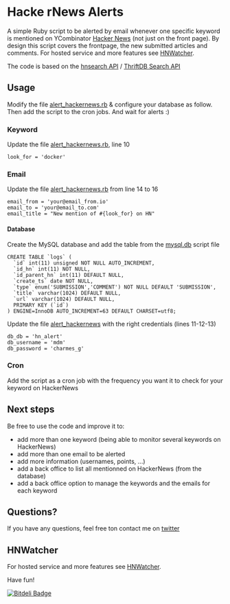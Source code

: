 # Hacke rNews Alerts

A simple Ruby script to be alerted by email whenever one specific keyword is mentioned on YCombinator [Hacker News](http://news.ycombinator.com) (not just on the front page).
By design this script covers the frontpage, the new submitted articles and comments. For hosted service and more features see [HNWatcher](http://www.hnwatcher.com).

The code is based on the [hnsearch API](https://www.hnsearch.com/api) / [ThriftDB Search API](http://www.thriftdb.com/documentation/rest-api/search-api)

## Usage

Modify the file [alert_hackernews.rb](https://github.com/jbarbier/hackernews_alert/blob/master/alert_hackernews.rb) & configure your database as follow.
Then add the script to the cron jobs. And wait for alerts :)

### Keyword

Update the file [alert_hackernews.rb](https://github.com/jbarbier/hackernews_alert/blob/master/alert_hackernews.rb), line 10

```
look_for = 'docker'
```

### Email

Update the file [alert_hackernews.rb](https://github.com/jbarbier/hackernews_alert/blob/master/alert_hackernews.rb) from line 14 to 16

```
email_from = 'your@email_from.io'
email_to = 'your@email_to.com'
email_title = "New mention of #{look_for} on HN"
```

#### Database

Create the MySQL database and add the table from the [mysql.db](https://github.com/jbarbier/hackernews_alert/blob/master/mysql.db) script file

```
CREATE TABLE `logs` (
  `id` int(11) unsigned NOT NULL AUTO_INCREMENT,
  `id_hn` int(11) NOT NULL,
  `id_parent_hn` int(11) DEFAULT NULL,
  `create_ts` date NOT NULL,
  `type` enum('SUBMISSION','COMMENT') NOT NULL DEFAULT 'SUBMISSION',
  `title` varchar(1024) DEFAULT NULL,
  `url` varchar(1024) DEFAULT NULL,
  PRIMARY KEY (`id`)
) ENGINE=InnoDB AUTO_INCREMENT=63 DEFAULT CHARSET=utf8;
```

Update the file [alert_hackernews](https://github.com/jbarbier/hackernews_alert/blob/master/alert_hackernews.rb) with the right credentials (lines 11-12-13)

```
db_db = 'hn_alert'
db_username = 'mdm'
db_password = 'charmes_g'
```

### Cron

Add the script as a cron job with the frequency you want it to check for your keyword on HackerNews

## Next steps

Be free to use the code and improve it to:
- add more than one keyword (being able to monitor several keywords on HackerNews)
- add more than one email to be alerted
- add more information (usernames, points, ...)
- add a back office to list all mentionned on HackerNews (from the database)
- add a back office option to manage the keywords and the emails for each keyword

## Questions?

If you have any questions, feel free ton contact me on [twitter](https://twitter.com/julienbarbier42)

## HNWatcher
For hosted service and more features see [HNWatcher](http://www.hnwatcher.com).

Have fun!


[![Bitdeli Badge](https://d2weczhvl823v0.cloudfront.net/jbarbier/hackernews_alert/trend.png)](https://bitdeli.com/free "Bitdeli Badge")

